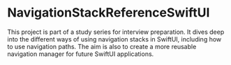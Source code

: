 # NavigationStackReferenceSwiftUI
This project is part of a study series for interview preparation. It dives deep into the different ways of using navigation stacks in SwiftUI, including how to use navigation paths. The aim is also to create a more reusable navigation manager for future SwiftUI applications.
